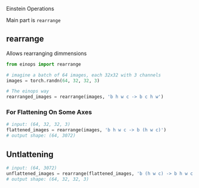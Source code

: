 Einstein Operations

Main part is `rearrange`

## rearrange
Allows rearranging dimmensions

``` python
from einops import rearrange

# imagine a batch of 64 images, each 32x32 with 3 channels
images = torch.randn(64, 32, 32, 3)

# The einops way
rearranged_images = rearrange(images, 'b h w c -> b c h w')
```

### For Flattening On Some Axes

``` python
# input: (64, 32, 32, 3)
flattened_images = rearrange(images, 'b h w c -> b (h w c)')
# output shape: (64, 3072)
```

## Untlattening

``` python
# input: (64, 3072)
unflattened_images = rearrange(flattened_images, 'b (h w c) -> b h w c', h=32, w=32)
# output shape: (64, 32, 32, 3)
```